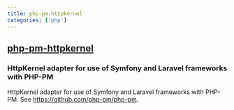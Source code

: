 ```yaml
---
title: php-pm-httpkernel
categories: ['php']
---
```

## [php-pm-httpkernel](https://github.com/php-pm/php-pm-httpkernel)

### HttpKernel adapter for use of Symfony and Laravel frameworks with PHP-PM


HttpKernel adapter for use of Symfony and Laravel frameworks with PHP-PM. See https://github.com/php-pm/php-pm.
